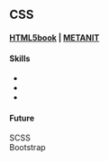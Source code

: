 ## CSS

#### [HTML5book](https://html5book.ru/css-css3/) | [METANIT](https://metanit.com/web/html5/)

#### Skills
-
-
-

#### Future
SCSS  
Bootstrap
